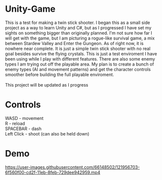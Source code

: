 # Unity-Game
This is a test for making a twin stick shooter. I began this as a small side project as a way to learn Unity and C#, but as I progressed I have set my sights on something bigger than originally planned. I'm not sure how far I will get with the game, but I am picturing a rogue-like survival game, a mix between Stardew Valley and Enter the Gungeon. As of right now, it is nowhere near complete. It is just a simple twin stick shooter with no real goal besides survive the flying crystals. This is just a test enviroment I have been using while I play with different features. There are also some enemy types I am trying out off the playable area. My plan is to create a bunch of enemy types (AI and movement patterns) and get the character controls smoother before building the full playable enviroment.\
\
This project will be updated as I progress
# Controls
WASD - movement\
R - reload\
SPACEBAR - dash\
Left Click - shoot (can also be held down)
# Demo


https://user-images.githubusercontent.com/66148502/121956703-6f560f00-cd2f-11eb-8feb-729dee942959.mp4

